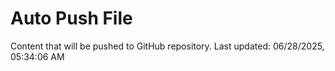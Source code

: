 # Auto Push File

Content that will be pushed to GitHub repository.
Last updated: 06/28/2025, 05:34:06 AM